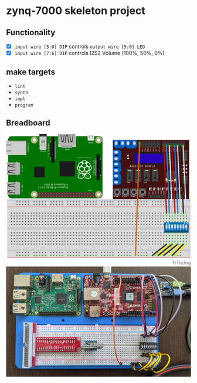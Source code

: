 # zynq-7000 skeleton project

## Functionality

- [x] `input wire [5:0] DIP` controls `output wire [5:0] LED`
- [x] `input wire [7:6] DIP` controls I2S2 Volume (100%, 50%, 0%)

## make targets

- `lint`
- `synth`
- `impl`
- `program`

## Breadboard

<img src=gh-assets/skeleton_layout_bb.png width=1024>
<img src=gh-assets/dipoverhead.jpg width=1024>
